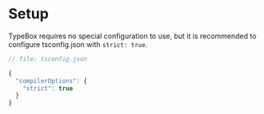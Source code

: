 # Setup

TypeBox requires no special configuration to use, but it is recommended to configure tsconfig.json with `strict: true`.

```typescript
// file: tsconfig.json

{
  "compilerOptions": {
    "strict": true
  }
}
```